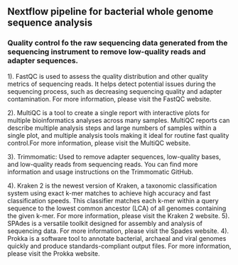 <h2> Nextflow pipeline for bacterial whole genome sequence analysis </h2>

<h3>Quality control fo the raw sequencing data generated from the sequencing instrument to remove low-quality reads and adapter sequences.</h3>

1). FastQC is used to assess the quality distribution and other quality metrics of sequencing reads. It helps detect potential issues during the sequencing process, such as decreasing sequencing quality and adapter contamination. For more information, please visit the FastQC website.

2). MultiQC is a tool to create a single report with interactive plots for multiple bioinformatics analyses across many samples. MultiQC reports can describe multiple analysis steps and large numbers of samples within a single plot, and multiple analysis tools making it ideal for routine fast quality control.For more information, please visit the MultiQC website.

3). Trimmomatic: Used to remove adapter sequences, low-quality bases, and low-quality reads from sequencing reads. You can find more information and usage instructions on the Trimmomatic GitHub.

4). Kraken 2 is the newest version of Kraken, a taxonomic classification system using exact k-mer matches to achieve high accuracy and fast classification speeds. This classifier matches each k-mer within a query sequence to the lowest common ancestor (LCA) of all genomes containing the given k-mer. For more information, please visit the Kraken 2 website. 
5). SPAdes is a versatile toolkit designed for assembly and analysis of sequencing data. For more information, please visit the Spades website.
4). Prokka is a software tool to annotate bacterial, archaeal and viral genomes quickly and produce standards-compliant output files. For more information, please visit the Prokka website.

